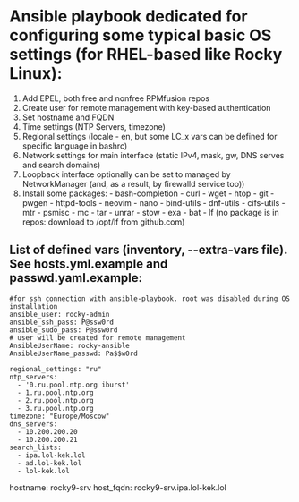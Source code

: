 # Ansible playbook dedicated for configuring some typical basic OS settings (for RHEL-based like Rocky Linux):

1. Add EPEL, both free and nonfree RPMfusion repos
2. Create user for remote management with key-based authentication
3. Set hostname and FQDN
4. Time settings (NTP Servers, timezone)
5. Regional settings (locale - en, but some LC_x vars can be defined for specific language in bashrc)
6. Network settings for main interface (static IPv4, mask, gw, DNS serves and search domains)
7. Loopback interface optionally can be set to managed by NetworkManager (and, as a result, by firewalld service too))
8. Install some packages:
          - bash-completion
          - curl
          - wget
          - htop
          - git
          - pwgen
          - httpd-tools
          - neovim
          - nano
          - bind-utils
          - dnf-utils
          - cifs-utils
          - mtr
          - psmisc
          - mc
          - tar
          - unrar
          - stow
          - exa
          - bat
          - lf (no package is in repos: download to /opt/lf from github.com)
## List of defined vars (inventory, --extra-vars file). See hosts.yml.example and passwd.yaml.example:
```
#for ssh connection with ansible-playbook. root was disabled during OS installation
ansible_user: rocky-admin
ansible_ssh_pass: P@ssw0rd
ansible_sudo_pass: P@ssw0rd
# user will be created for remote management
AnsibleUserName: rocky-ansible
AnsibleUserName_passwd: Pa$$w0rd

regional_settings: "ru"
ntp_servers:
  - '0.ru.pool.ntp.org iburst'
  - 1.ru.pool.ntp.org
  - 2.ru.pool.ntp.org
  - 3.ru.pool.ntp.org
timezone: "Europe/Moscow"
dns_servers:
  - 10.200.200.20
  - 10.200.200.21
search_lists:
  - ipa.lol-kek.lol
  - ad.lol-kek.lol
  - lol-kek.lol
```
hostname: rocky9-srv
host_fqdn: rocky9-srv.ipa.lol-kek.lol
